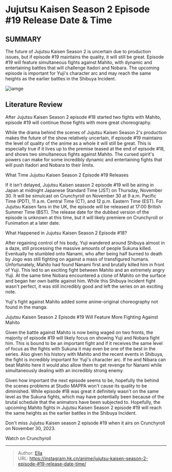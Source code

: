 # Jujutsu Kaisen Season 2 Episode #19 Release Date &amp; Time


## SUMMARY 



  The future of Jujutsu Kaisen Season 2 is uncertain due to production issues, but if episode #19 maintains the quality, it will still be great.   Episode #19 will feature simultaneous fights against Mahito, with dynamic and entertaining battles that will challenge Itadori and Nobara.   The upcoming episode is important for Yuji&#39;s character arc and may reach the same heights as the earlier battles in the Shibuya Incident.  

![iamge](https://static1.srcdn.com/wordpress/wp-content/uploads/2023/11/nobara-smirks-in-jujutsu-kaisen.jpg)

## Literature Review

After Jujutsu Kaisen Season 2 episode #18 started two fights with Mahito, episode #19 will continue those fights with more great choreography.




While the drama behind the scenes of Jujutsu Kaisen Season 2&#39;s production makes the future of the show relatively uncertain, if episode #19 maintains the level of quality of the anime as a whole it will still be great. This is especially true if it lives up to the premise teased at the end of episode #18, and shows two simultaneous fights against Mahito. The cursed spirit&#39;s powers can make for some incredibly dynamic and entertaining fights that will push Itadori and Nobara to their limits.





 What Time Jujutsu Kaisen Season 2 Episode #19 Releases 
          

If it isn&#39;t delayed, Jujutsu Kaisen season 2 episode #19 will be airing in Japan at midnight Japanese Standard Time (JST) on Thursday, November 30. It will be simulcast on Crunchyroll on November 30 at 9 a.m. Pacific Time (PDT), 11 a.m. Central Time (CT), and 12 p.m. Eastern Time (EST). For Jujutsu Kaisen fans in the UK, the episode will be released at 17:00 British Summer Time (BST). The release date for the dubbed version of the episode is unknown at this time, but it will likely premiere on Crunchyroll or Funimation at a later date.



 What Happened in Jujutsu Kaisen Season 2 Episode #18? 
          




After regaining control of his body, Yuji wandered around Shibuya almost in a daze, still processing the massive amounts of people Sukuna killed. Eventually he stumbled onto Nanami, who after being half burned to death by Jogo was still fighting on against a mass of transfigured humans. Unfortunately, Mahito had found Nanami first and brutally killed him in front of Yuji. This led to an exciting fight between Mahito and an extremely angry Yuji. At the same time Nobara encountered a clone of Mahito on the surface and began her own battle against him. While this Shibuya Incident fight wasn&#39;t perfect, it was still incredibly good and left the series on an exciting note.



Yuji&#39;s fight against Mahito added some anime-original choreography not found in the manga.






 Jujutsu Kaisen Season 2 Episode #19 Will Feature More Fighting Against Mahito 
          




Given the battle against Mahito is now being waged on two fronts, the majority of episode #19 will likely focus on showing Yuji and Nobara fight him. This is bound to be an important fight and if it receives the same level of focus as the fights with Sukuna it may even be one of the best in the series. Also given his history with Mahito and the recent events in Shibuya, the fight is incredibly important for Yuji&#39;s character arc. If he and Nibara can beat Mahito here it would also allow them to get revenge for Nanami while simultaneously dealing with an incredibly strong enemy.

Given how important the next episode seems to be, hopefully the behind the scenes problems at Studio MAPPA won&#39;t cause its quality to be diminished. While episode #18 was great it definitely wasn&#39;t on the same level as the Sukuna fights, which may have potentially been because of the brutal schedule that the animators have been subjected to. Hopefully, the upcoming Mahito fights in Jujutsu Kaisen Season 2 episode #19 will reach the same heights as the earlier battles in the Shibuya Incident.




Don&#39;t miss Jujutsu Kaisen season 2 episode #19 when it airs on Crunchyroll on November 30, 2023.

Watch on Crunchyroll



---

> Author: [Ella](https://instagram.hk.cn/)  
> URL: https://instagram.hk.cn/anime/jujutsu-kaisen-season-2-episode-#19-release-date-time/  

